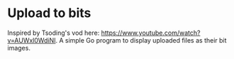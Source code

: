 # Upload to bits

Inspired by Tsoding's vod here: https://www.youtube.com/watch?v=AUWxl0WdiNI. A simple Go program to display uploaded files as their bit images. 
